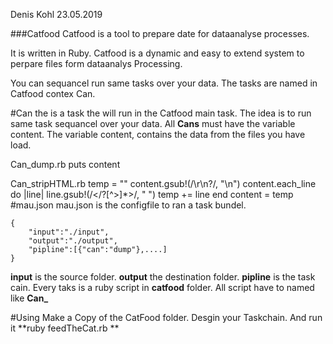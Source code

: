 Denis Kohl 23.05.2019 

###Catfood
Catfood is a tool to prepare date for dataanalyse processes. 

It is written in Ruby. 
Catfood is a dynamic and easy to extend system to perpare files form dataanalys Processing.

You can sequancel run same tasks over your data. The tasks are named in Catfood contex Can.

#Can
the is a task the will run in the Catfood main task. 
The idea is to run same task sequancel over your data. 
All **Cans** must have the variable content. The variable 
content, contains the data from the files you have load. 

Can_dump.rb
	puts content
	
Can_stripHTML.rb
	temp = ""
	content.gsub!(/\r\n?/, "\n")
	content.each_line do |line|
	    line.gsub!(/<\/?[^>]*>/, " ")
	    temp += line
	end
	content = temp
#mau.json
mau.json is the configfile to ran a task bundel.

	{
    	"input":"./input",
    	"output":"./output",
    	"pipline":[{"can":"dump"},....]
	}

**input** is the source folder.
**output** the destination folder.
**pipline** is the task cain. Every taks is a ruby script in **catfood** folder. All script have to named like **Can_<youtask>** 
	
 
#Using
Make a Copy of the CatFood folder. Desgin your Taskchain. 
And run it **ruby feedTheCat.rb ** 
